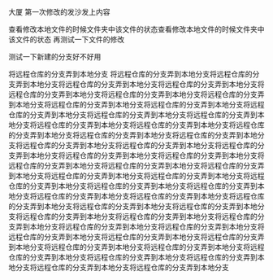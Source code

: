 大厦
第一次修改的发沙发上内容

查看修改本地文件的时候文件夹中该文件的状态查看修改本地文件的时候文件夹中该文件的状态
再测试一下文件的修改

测试一下新建的分支好不好用

将远程仓库的分支弄到本地分支
将远程仓库的分支弄到本地分支将远程仓库的分支弄到本地分支将远程仓库的分支弄到本地分支将远程仓库的分支弄到本地分支将远程仓库的分支弄到本地分支将远程仓库的分支弄到本地分支将远程仓库的分支弄到本地分支将远程仓库的分支弄到本地分支将远程仓库的分支弄到本地分支将远程仓库的分支弄到本地分支将远程仓库的分支弄到本地分支将远程仓库的分支弄到本地分支将远程仓库的分支弄到本地分支将远程仓库的分支弄到本地分支将远程仓库的分支弄到本地分支将远程仓库的分支弄到本地分支将远程仓库的分支弄到本地分支将远程仓库的分支弄到本地分支将远程仓库的分支弄到本地分支将远程仓库的分支弄到本地分支将远程仓库的分支弄到本地分支将远程仓库的分支弄到本地分支将远程仓库的分支弄到本地分支将远程仓库的分支弄到本地分支将远程仓库的分支弄到本地分支将远程仓库的分支弄到本地分支将远程仓库的分支弄到本地分支将远程仓库的分支弄到本地分支将远程仓库的分支弄到本地分支将远程仓库的分支弄到本地分支将远程仓库的分支弄到本地分支将远程仓库的分支弄到本地分支将远程仓库的分支弄到本地分支将远程仓库的分支弄到本地分支将远程仓库的分支弄到本地分支将远程仓库的分支弄到本地分支将远程仓库的分支弄到本地分支将远程仓库的分支弄到本地分支将远程仓库的分支弄到本地分支将远程仓库的分支弄到本地分支将远程仓库的分支弄到本地分支将远程仓库的分支弄到本地分支将远程仓库的分支弄到本地分支将远程仓库的分支弄到本地分支将远程仓库的分支弄到本地分支将远程仓库的分支弄到本地分支将远程仓库的分支弄到本地分支将远程仓库的分支弄到本地分支将远程仓库的分支弄到本地分支将远程仓库的分支弄到本地分支
